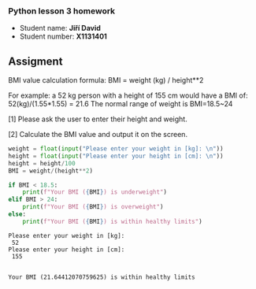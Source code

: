 ### __Python lesson 3 homework__
- Student name: __Jiří David__
- Student number: __X1131401__


## Assigment
BMI value calculation formula: BMI = weight (kg) / height**2

For example: a 52 kg person with a height of 155 cm would have a BMI of:
52(kg)/(1.55*1.55) = 21.6
The normal range of weight is BMI=18.5~24

[1] Please ask the user to enter their height and weight.

[2] Calculate the BMI value and output it on the screen.


```python
weight = float(input("Please enter your weight in [kg]: \n"))
height = float(input("Please enter your height in [cm]: \n"))
height = height/100
BMI = weight/(height**2)

if BMI < 18.5:
    print(f"Your BMI ({BMI}) is underweight")
elif BMI > 24:
    print(f"Your BMI ({BMI}) is overweight")
else:
    print(f"Your BMI ({BMI}) is within healthy limits")
```

    Please enter your weight in [kg]: 
     52
    Please enter your height in [cm]: 
     155
    

    Your BMI (21.64412070759625) is within healthy limits
    


```python

```

